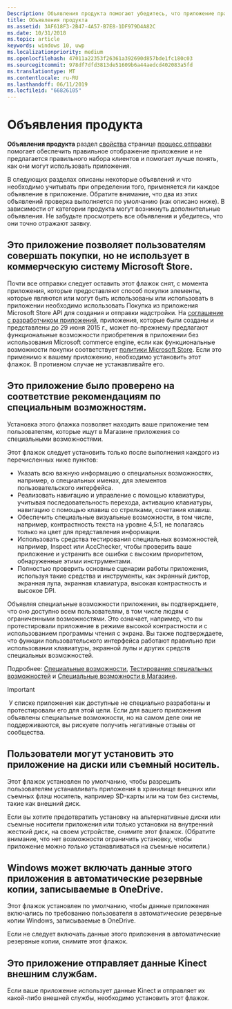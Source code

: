 ```yaml
---
Description: Объявления продукта помогают убедитесь, что приложение правильно отображались в Microsoft Store и для правильного набора клиентов.
title: Объявления продукта
ms.assetid: 3AF618F3-2B47-4A57-B7E8-1DF979D4A82C
ms.date: 10/31/2018
ms.topic: article
keywords: windows 10, uwp
ms.localizationpriority: medium
ms.openlocfilehash: 47011a22353f26361a392690d857bde1fc180c03
ms.sourcegitcommit: 978df7dfd3813de51609b6a44aedcd402083a5fd
ms.translationtype: MT
ms.contentlocale: ru-RU
ms.lasthandoff: 06/11/2019
ms.locfileid: "66826105"
---
```

# <a name="product-declarations"></a>Объявления продукта

**Объявления продукта** раздел [свойства](enter-app-properties.md) странице [процесс отправки](app-submissions.md) помогает обеспечить правильное отображение приложение и не предлагается правильного набора клиентов и помогает лучше понять, как они могут использовать приложения.

В следующих разделах описаны некоторые объявлений и что необходимо учитывать при определении того, применяется ли каждое объявление в приложение. Обратите внимание, что два из этих объявлений проверка выполняется по умолчанию (как описано ниже). В зависимости от категории продукта могут возникнуть дополнительные объявления. Не забудьте просмотреть все объявления и убедитесь, что они точно отражают заявку.

## <a name="this-app-allows-users-to-make-purchases-but-does-not-use-the-microsoft-store-commerce-system"></a>Это приложение позволяет пользователям совершать покупки, но не использует в коммерческую систему Microsoft Store.

Почти все отправки следует оставить этот флажок снят, с момента приложения, которые предоставляют способ покупки элементы, которые являются или могут быть использованы или использовать в приложении необходимо использовать Покупка из приложения Microsoft Store API для создания и отправки надстройки. На [соглашение с разработчиком приложений](https://docs.microsoft.com/legal/windows/agreements/app-developer-agreement), приложения, которые были созданы и представлены до 29 июня 2015 г., может по-прежнему предлагают функциональные возможности приобретения в приложении без использования Microsoft commerce engine, если как функциональные возможности покупки соответствует [политики Microsoft Store](store-policies.md#108-financial-transactions). Если это применимо к вашему приложению, необходимо установить этот флажок. В противном случае не устанавливайте его.

## <a name="this-app-has-been-tested-to-meet-accessibility-guidelines"></a>Это приложение было проверено на соответствие рекомендациям по специальным возможностям.

Установка этого флажка позволяет находить ваше приложение тем пользователям, которые ищут в Магазине приложения со специальными возможностями.

Этот флажок следует установить только после выполнения каждого из перечисленных ниже пунктов:

-   Указать всю важную информацию о специальных возможностях, например, о специальных именах, для элементов пользовательского интерфейса.
-   Реализовать навигацию и управление с помощью клавиатуры, учитывая последовательность перехода, активацию клавиатуры, навигацию с помощью клавиш со стрелками, сочетания клавиш.
-   Обеспечить специальные визуальные возможности, в том числе, например, контрастность текста на уровне 4,5:1, не полагаясь только на цвет для представления информации.
-   Использовать средства тестирования специальных возможностей, например, Inspect или AccChecker, чтобы проверить ваше приложение и устранить все ошибки с высоким приоритетом, обнаруженные этими инструментами.
-   Полностью проверить основные сценарии работы приложения, используя такие средства и инструменты, как экранный диктор, экранная лупа, экранная клавиатура, высокая контрастность и высокое DPI.

Объявляя специальные возможности приложения, вы подтверждаете, что оно доступно всем пользователям, в том числе людям с ограниченными возможностями. Это означает, например, что вы протестировали приложение в режиме высокой контрастности и с использованием программы чтения с экрана. Вы также подтверждаете, что функции пользовательского интерфейса работают правильно при использовании клавиатуры, экранной лупы и других средств специальных возможностей.

Подробнее: [Специальные возможности](../design/accessibility/accessibility.md), [Тестирование специальных возможностей](../design/accessibility/accessibility-testing.md) и [Специальные возможности в Магазине](../design/accessibility/accessibility-in-the-store.md).

> [!IMPORTANT]
> У списке приложения как доступные не специально разработаны и протестировали его для этой цели. Если для вашего приложения объявлены специальные возможности, но на самом деле они не поддерживаются, вы рискуете получить негативные отзывы от сообщества.

## <a name="customers-can-install-this-app-to-alternate-drives-or-removable-storage"></a>Пользователи могут установить это приложение на диски или съемный носитель.

Этот флажок установлен по умолчанию, чтобы разрешить пользователям устанавливать приложения в хранилище внешних или съемных флэш носитель, например SD-карты или на том без системы, такие как внешний диск.

Если вы хотите предотвратить установку на альтернативные диски или съемные носители приложения или только установки на внутренний жесткий диск, на своем устройстве, снимите этот флажок. (Обратите внимание, что нет возможности ограничить установку, чтобы приложение можно *только* устанавливаться на съемные носители.)


## <a name="windows-can-include-this-apps-data-in-automatic-backups-to-onedrive"></a>Windows может включать данные этого приложения в автоматические резервные копии, записываемые в OneDrive.

Этот флажок установлен по умолчанию, чтобы данные приложения включались по требованию пользователя в автоматические резервные копии Windows, записываемые в OneDrive.

Если не следует включать данные этого приложения в автоматические резервные копии, снимите этот флажок.


## <a name="this-app-sends-kinect-data-to-external-services"></a>Это приложение отправляет данные Kinect внешним службам. 

Если ваше приложение использует данные Kinect и отправляет их какой-либо внешней службы, необходимо установить этот флажок.



 

 

 




